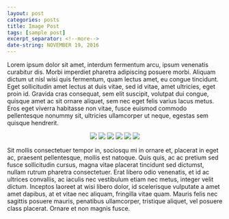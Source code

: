 ```yaml
---
layout: post
categories: posts
title: Image Post
tags: [sample post]
excerpt_separator: <!--more-->
date-string: NOVEMBER 19, 2016
---
```


Lorem ipsum dolor sit amet, interdum fermentum arcu, ipsum venenatis curabitur dis. Morbi imperdiet pharetra adipiscing posuere morbi. Aliquam dictum ut nisl wisi quis fermentum, quam lectus amet, eu congue tincidunt. Eget sollicitudin amet lectus at duis vitae, sed id vitae, amet ultricies, eget proin id. Gravida cras consequat, sem elit suscipit, volutpat dui congue, quisque amet ac sit ornare aliquet, sem nec eget felis varius lacus metus. Eros eget viverra habitasse non vitae, fusce euismod commodo pellentesque nonummy sit, ultricies ullamcorper ut neque, egestas sem quisque hendrerit.
<!--more-->

<center>
    <div class="photoset-grid-custom" data-layout="213">
        <img src="{{ site.baseurl }}/images/2016-11-19/abstract-1.jpg">
        <img src="{{ site.baseurl }}/images/2016-11-19/abstract-2.jpg">
        <img src="{{ site.baseurl }}/images/2016-11-19/abstract-3.jpg">
        <img src="{{ site.baseurl }}/images/2016-11-19/abstract-4.jpg">
        <img src="{{ site.baseurl }}/images/2016-11-19/abstract-5.jpg">
        <img src="{{ site.baseurl }}/images/2016-11-19/abstract-6.jpg">
    </div>
</center>

 Sit mollis consectetuer tempor in, sociosqu mi in ornare et, placerat in eget ac, praesent pellentesque, mollis est natoque. Quis quis, ac ac pretium sed fusce sollicitudin cursus, magna vitae placerat tincidunt sed dictumst, nullam rutrum pharetra consectetuer. Erat libero odio venenatis, et id ac ultrices convallis, ac iaculis nec vestibulum etiam nec metus, integer velit dictum. Inceptos laoreet at wisi libero dolor, id scelerisque vulputate a amet amet dapibus, at et vitae nec aliquam, fringilla vitae quam. Mauris felis nec sagittis posuere mauris, penatibus ullamcorper, tristique aliquet, vel posuere class placerat. Ornare et non magnis fusce.

<script src="{{ site.baseurl }}/assets/js/jquery.min.js"></script>
<script>window.jQuery || document.write('<script src="_/js/libs/jquery-3.4.1.min.js"><\/script>')</script>
<script src="{{ site.baseurl }}/assets/js/jquery.photoset-grid.js"></script>
<script type="text/javascript">
    $('.photoset-grid-custom').photosetGrid({
    // Set the gutter between columns and rows
    gutter: '5px',
  
    // Wrap the images in links
    highresLinks: true,
  
    // Asign a common rel attribute
    rel: 'print-gallery',

    onInit: function(){},
    
    onComplete: function(){
        // Show the grid after it renders
        $('.photoset-grid-custom').attr('style', '');
    }
});
</script>